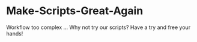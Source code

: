 # Make-Scripts-Great-Again
Workflow too complex ... Why not try our scripts? Have a try and free your hands! 
